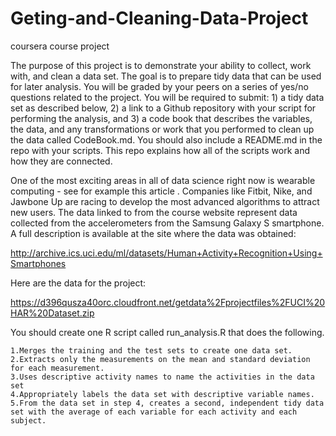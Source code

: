 # Geting-and-Cleaning-Data-Project
coursera course project

The purpose of this project is to demonstrate your ability to collect, work with, and clean a data set. The goal is to prepare tidy data that can be used for later analysis. You will be graded by your peers on a series of yes/no questions related to the project. You will be required to submit: 1) a tidy data set as described below, 2) a link to a Github repository with your script for performing the analysis, and 3) a code book that describes the variables, the data, and any transformations or work that you performed to clean up the data called CodeBook.md. You should also include a README.md in the repo with your scripts. This repo explains how all of the scripts work and how they are connected.

One of the most exciting areas in all of data science right now is wearable computing - see for example this article . Companies like Fitbit, Nike, and Jawbone Up are racing to develop the most advanced algorithms to attract new users. The data linked to from the course website represent data collected from the accelerometers from the Samsung Galaxy S smartphone. A full description is available at the site where the data was obtained:

http://archive.ics.uci.edu/ml/datasets/Human+Activity+Recognition+Using+Smartphones

Here are the data for the project:

https://d396qusza40orc.cloudfront.net/getdata%2Fprojectfiles%2FUCI%20HAR%20Dataset.zip

You should create one R script called run_analysis.R that does the following.

    1.Merges the training and the test sets to create one data set.
    2.Extracts only the measurements on the mean and standard deviation for each measurement.
    3.Uses descriptive activity names to name the activities in the data set
    4.Appropriately labels the data set with descriptive variable names.
    5.From the data set in step 4, creates a second, independent tidy data set with the average of each variable for each activity and each subject.
    
